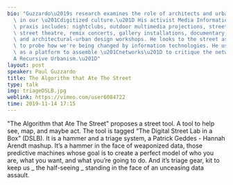 ```yaml
---
bio: "Guzzardo\u2019s research examines the role of architects and urban designers\
  \ in our \u201Cdigitized culture.\u201D His activist Media Information Literacy\
  \ praxis includes: nightclubs, outdoor multimedia projections, street-front media-labs,\
  \ street theatre, remix concerts, gallery installations, documentary films, litigation,\
  \ and architectural-urban design workshops. He looks to the street as the stage\
  \ to probe how we're being changed by information technologies. He uses the street\
  \ as a platform to assemble \u201Cnetworks\u201D to critique the network,  \u201C\
  A Recursive Urbanism.\u201D"
layout: post
speaker: Paul Guzzardo
title: The Algorithm that Ate The Street
type: talk
img: triageDSLB.jpg
weblink: https://vimeo.com/user6084722
time: 2019-11-14 17:15
---
```

 "The Algorithm that Ate The Street" proposes a street tool. A tool to help see, map, and maybe act. The tool is tagged “The Digital Street Lab in a Box” (DSLB). It is a hammer and a triage system, a Patrick Geddes - Hannah Arendt mashup. It’s a hammer in the face of weaponized data, those predictive machines whose goal is to create a perfect model of who you are, what you want, and what you’re going to do. And it’s triage gear, kit to keep us _ the half-seeing _ standing in the face of an unceasing data assault.
